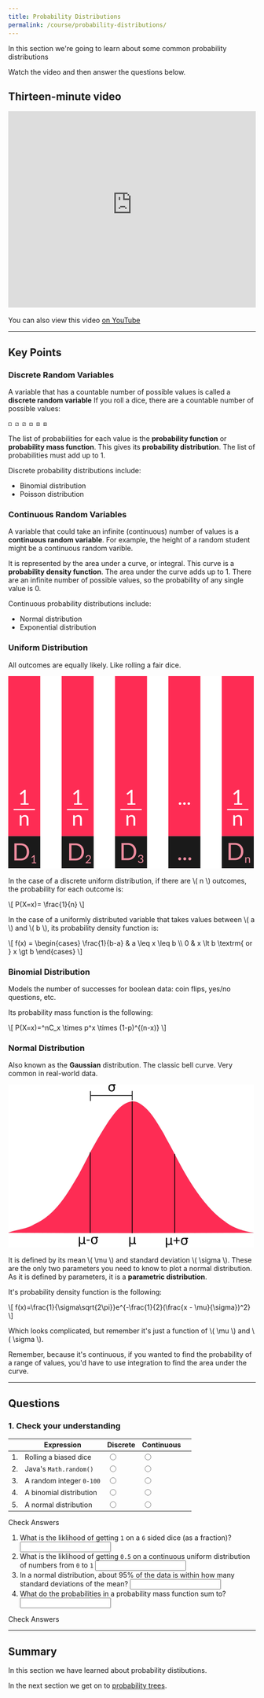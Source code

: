 ```yaml
---
title: Probability Distributions
permalink: /course/probability-distributions/
---
```


In this section we're going to learn about some common probability distributions

Watch the video and then answer the questions below.

## Thirteen-minute video

<iframe width="100%" height="400px" src="https://www.youtube-nocookie.com/embed/j65hvDbHtq8" frameborder="0" allow="accelerometer; autoplay; clipboard-write; encrypted-media; gyroscope; picture-in-picture" allowfullscreen></iframe>

You can also view this video [on YouTube](https://youtu.be/j65hvDbHtq8)

---

<script src="https://polyfill.io/v3/polyfill.min.js?features=es6"></script>
<script id="MathJax-script" src="https://cdn.jsdelivr.net/npm/mathjax@3/es5/tex-mml-chtml.js"></script>

## Key Points

### Discrete Random Variables

A variable that has a countable number of possible values is called a **discrete random variable** If you roll a dice, there are a countable number of possible values:
    
    ⚀ ⚁ ⚂ ⚃ ⚄ ⚅

The list of probabilities for each value is the **probability function** or **probability mass function**. This gives its **probability distribution**. The list of probabilities must add up to 1.

Discrete probability distributions include:

* Binomial distribution
* Poisson distribution

### Continuous Random Variables

A variable that could take an infinite (continuous) number of values is a **continuous random variable**. For example, the height of a random student might be a continuous random varible.

It is represented by the area under a curve, or integral. This curve is a **probability density function**. The area under the curve adds up to 1. There are an infinite number of possible values, so the probability of any single value is 0.

Continuous probability distributions include:

* Normal distribution
* Exponential distribution

### Uniform Distribution

All outcomes are equally likely. Like rolling a fair dice.


![Normal distribution defined by mean and standard deviation](/assets/img/uniform.png)

In the case of a discrete uniform distribution, if there are \\( n \\) outcomes, the probability for each outcome is:

<p class="math">\[ P(X=x)= \frac{1}{n} \]</p>

In the case of a uniformly distributed variable that takes values between \\( a \\) and \\( b \\), its probability density function is:

<p class="math">\[ f(x) = \begin{cases} 
      \frac{1}{b-a} & a \leq x \leq b \\
      0 & x \lt b \textrm{ or } x \gt b 
   \end{cases} \]</p>

### Binomial Distribution

Models the number of successes for boolean data: coin flips, yes/no questions, etc.

Its probability mass function is the following:

<p class="math">\[ P(X=x)=^nC_x \times p^x \times (1-p)^{(n-x)} \]</p>


### Normal Distribution

Also known as the **Gaussian** distribution. The classic bell curve. Very common in real-world data.

![Normal distribution defined by mean and standard deviation](/assets/img/normal-dist.png)

It is defined by its mean \\( \\mu \\) and standard deviation \\( \\sigma \\). These are the only two parameters you need to know to plot a normal distribution. As it is defined by parameters, it is a **parametric distribution**.

It's probability density function is the following:

<p class="math">\[ f(x)=\frac{1}{\sigma\sqrt{2\pi}}e^{-\frac{1}{2}(\frac{x - \mu}{\sigma})^2} \]</p>

Which looks complicated, but remember it's just a function of \\( \\mu \\) and \\( \\sigma \\).

Remember, because it's continuous, if you wanted to find the probability of a range of values, you'd have to use integration to find the area under the curve.

---

## Questions

### 1. Check your understanding

|    | Expression | Discrete | Continuous | |
| -- | ---------- | ---- | ----- |--|
| 1. | Rolling a biased dice  | <input type="radio" name="q11" id="q11t" data-answer value="t"/> | <input type="radio" name="q11" id="q11f" value="f"/> | <span id="q11c" style="display:inline-block"></span> |
| 2. | Java's `Math.random()` | <input type="radio" name="q12" id="q12t" value="t"/> | <input type="radio" name="q12" id="q12f" data-answer  value="f"/> | <span id="q12c" style="display:inline-block"></span> |
| 3. | A random integer `0-100` | <input type="radio" name="q13" id="q13t" data-answer value="t"/> | <input type="radio" name="q13" id="q13f"  value="f"/> | <span id="q13c" style="display:inline-block"></span> |
| 4. | A binomial distribution | <input type="radio" name="q14" id="q14t" data-answer  value="t"/> | <input type="radio" name="q14" id="q14f" value="f"/> | <span id="q14c" style="display:inline-block"></span> |
| 5. | A normal distribution | <input type="radio" name="q15" id="q15t" value="t"/> | <input type="radio" name="q15" id="q15f" data-answer value="f"/> | <span id="q15c" style="display:inline-block"></span> |

<script src="/assets/check.js"></script>
<a class="btn btn-primary" type="submit" onClick="checkAnswers('q1')">Check Answers</a>

1. <label for ="q21">What is the liklihood of getting `1` on a `6` sided dice (as a fraction)?</label> <input type="text" id="q21" data-answer="1/6"/> <span id="q21c" style="display:inline-block"></span>
2. <label for ="q22">What is the liklihood of getting `0.5` on a continuous uniform distribution of numbers from `0` to `1`</label> <input type="text" id="q22" data-answer="0"/> <span id="q22c" style="display:inline-block"></span>
3. <label for ="q23">In a normal distribution, about 95% of the data is within how many standard deviations of the mean?</label> <input type="text" id="q23" data-answer="2"/> <span id="q23c" style="display:inline-block"></span>
3. <label for ="q24">What do the probabilities in a probability mass function sum to?</label> <input type="text" id="q24" data-answer="1"/> <span id="q24c" style="display:inline-block"></span>

<a class="btn btn-primary" type="submit" onClick="checkAnswers('q2')">Check Answers</a>


---

## Summary

In this section we have learned about probability distibutions.

In the next section we get on to [probability trees](../probability-trees).